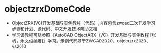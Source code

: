 # objectzrxDomeCode
- ObjectZRX(VC)开发基础与实例教程（代码）,内容包含zwcad二次开发学习步骤和计划、源代码、中文开发技术帮助文档
- 学习该教程可以参照《AutoCAD ObjectARX（VC）开发基础与实例教程 [张帆，朱文俊编著]》学习。示例代码基于ZWCAD2020、objectzrx2020、vs2010
